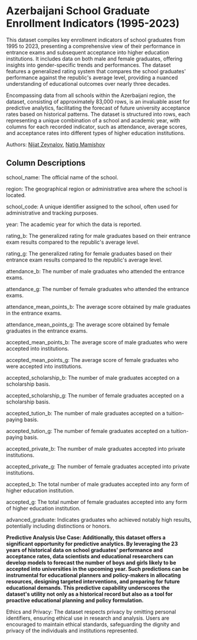 # Azerbaijani School Graduate Enrollment Indicators (1995-2023)

This dataset compiles key enrollment indicators of school graduates from 1995 to 2023, presenting a comprehensive view of their performance in entrance exams and subsequent acceptance into higher education institutions. It includes data on both male and female graduates, offering insights into gender-specific trends and performances. The dataset features a generalized rating system that compares the school graduates' performance against the republic's average level, providing a nuanced understanding of educational outcomes over nearly three decades.

Encompassing data from all schools within the Azerbaijani region, the dataset, consisting of approximately 83,000 rows, is an invaluable asset for predictive analytics, facilitating the forecast of future university acceptance rates based on historical patterns. The dataset is structured into rows, each representing a unique combination of a school and academic year, with columns for each recorded indicator, such as attendance, average scores, and acceptance rates into different types of higher education institutions.

Authors: [Nijat Zeynalov](https://www.linkedin.com/in/nijat-zeynalov-064163142), [Natig Mamishov](https://www.linkedin.com/in/natig-mamishov/?originalSubdomain=az)
##  Column Descriptions
school_name: The official name of the school.

region: The geographical region or administrative area where the school is located.

school_code: A unique identifier assigned to the school, often used for administrative and tracking purposes.

year: The academic year for which the data is reported.

rating_b: The generalized rating for male graduates based on their entrance exam results compared to the republic's average level.

rating_g: The generalized rating for female graduates based on their entrance exam results compared to the republic's average level.

attendance_b: The number of male graduates who attended the entrance exams.

attendance_g: The number of female graduates who attended the entrance exams.

attendance_mean_points_b: The average score obtained by male graduates in the entrance exams.

attendance_mean_points_g: The average score obtained by female graduates in the entrance exams.

accepted_mean_points_b: The average score of male graduates who were accepted into institutions.

accepted_mean_points_g: The average score of female graduates who were accepted into institutions.

accepted_scholarship_b: The number of male graduates accepted on a scholarship basis.

accepted_scholarship_g: The number of female graduates accepted on a scholarship basis.

accepted_tution_b: The number of male graduates accepted on a tuition-paying basis.

accepted_tution_g: The number of female graduates accepted on a tuition-paying basis.

accepted_private_b: The number of male graduates accepted into private institutions.

accepted_private_g: The number of female graduates accepted into private institutions.

accepted_b: The total number of male graduates accepted into any form of higher education institution.

accepted_g: The total number of female graduates accepted into any form of higher education institution.

advanced_graduate: Indicates graduates who achieved notably high results, potentially including distinctions or honors.

__Predictive Analysis Use Case: Additionally, this dataset offers a significant opportunity for predictive analytics. By leveraging the 23 years of historical data on school graduates' performance and acceptance rates, data scientists and educational researchers can develop models to forecast the number of boys and girls likely to be accepted into universities in the upcoming year. Such predictions can be instrumental for educational planners and policy-makers in allocating resources, designing targeted interventions, and preparing for future educational demands. This predictive capability underscores the dataset's utility not only as a historical record but also as a tool for proactive educational planning and policy formulation.__

Ethics and Privacy: The dataset respects privacy by omitting personal identifiers, ensuring ethical use in research and analysis. Users are encouraged to maintain ethical standards, safeguarding the dignity and privacy of the individuals and institutions represented.











